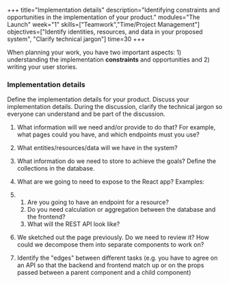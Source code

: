 +++
title="Implementation details"
description="Identifying constraints and opportunities in the implementation of your product."
modules="The Launch"
week="1"
skills=["Teamwork","Time/Project Management"]
objectives=["Identify identities, resources, and data in your proposed system", "Clarify technical jargon"]
time=30
+++

When planning your work, you have two important aspects: 1) understanding the implementation **constraints** and opportunities and 2) writing your user stories.

### Implementation details

Define the implementation details for your product. Discuss your implementation details. During the discussion, clarify the technical jargon so everyone can understand and be part of the discussion.

1. What information will we need and/or provide to do that? For example, what pages could you have, and which endpoints must you use?

2. What entities/resources/data will we have in the system?

3. What information do we need to store to achieve the goals? Define the collections in the database.

4. What are we going to need to expose to the React app? Examples:

5. 1. Are you going to have an endpoint for a resource?
   2. Do you need calculation or aggregation between the database and the frontend?
   3. What will the REST API look like?
6. We sketched out the page previously. Do we need to review it? How could we decompose them into separate components to work on?

7. Identify the "edges" between different tasks (e.g. you have to agree on an API so that the backend and frontend match up or on the props passed between a parent component and a child component)
